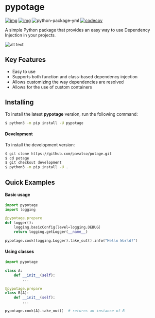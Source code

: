 # pypotage

[![img](https://img.shields.io/pypi/v/pypotage.svg)](https://pypi.org/project/pypotage/)
[![img](https://img.shields.io/pypi/pyversions/pypotage.svg)](https://pypi.org/project/pypotage/)
![python-package-yml](https://github.com/pavalso/potage/actions/workflows/python-package.yml/badge.svg)
[![codecov](https://codecov.io/github/pavalso/potage/graph/badge.svg?token=GU0RXRS1E4)](https://codecov.io/github/pavalso/potage)

A simple Python package that provides an easy way to use Dependency Injection in your projects.

![alt text](https://imgur.com/7eK0mHJ.png)

## Key Features

- Easy to use
- Supports both function and class-based dependency 
injection
- Allows customizing the way dependencies are resolved
- Allows for the use of custom containers

## Installing

To install the latest **pypotage** version, run the following command:
````bash
$ python3 -m pip install -U pypotage
````

#### Development

To install the development version:
````bash
$ git clone https://github.com/pavalso/potage.git
$ cd potage
$ git checkout development
$ python3 -m pip install -U .
````

## Quick Examples

#### Basic usage
````python
import pypotage
import logging

@pypotage.prepare
def logger():
    logging.basicConfig(level=logging.DEBUG)
    return logging.getLogger(__name__)

pypotage.cook(logging.Logger).take_out().info("Hello World!")
````

#### Using classes
````python
import pypotage

class A:
    def __init__(self):
        ...

@pypotage.prepare
class B(A):
    def __init__(self):
        ...

pypotage.cook(A).take_out()  # returns an instance of B
````
